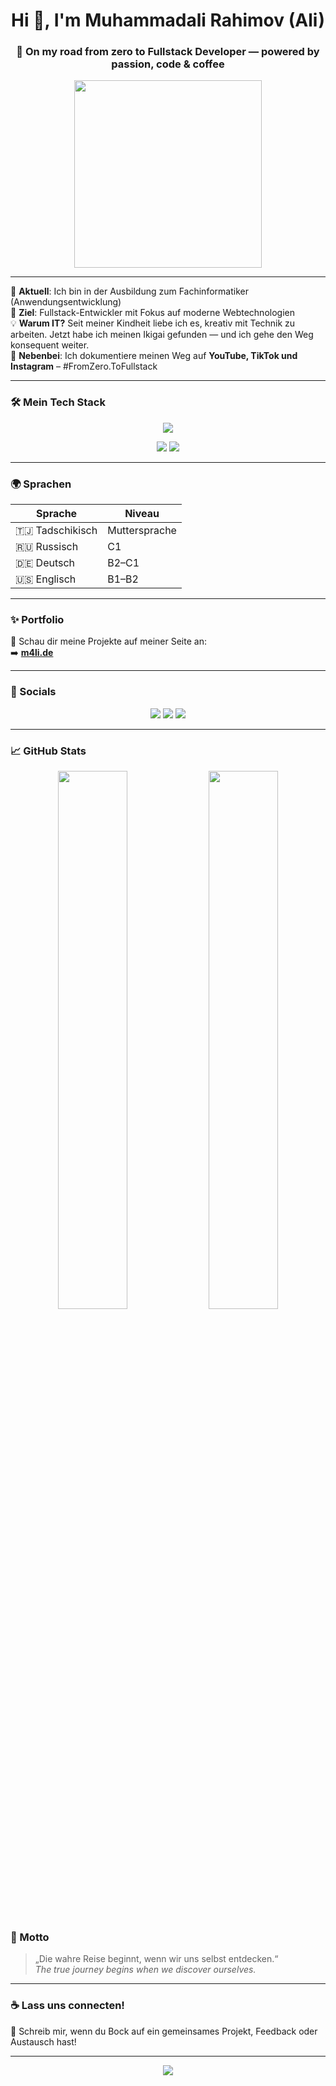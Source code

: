 <h1 align="center">Hi 👋, I'm Muhammadali Rahimov (Ali)</h1>
<h3 align="center">🚀 On my road from zero to Fullstack Developer — powered by passion, code & coffee</h3>

<p align="center">
  <img src="https://media.giphy.com/media/qgQUggAC3Pfv687qPC/giphy.gif" width="300" />
</p>

---

🌱 **Aktuell**: Ich bin in der Ausbildung zum Fachinformatiker (Anwendungsentwicklung)  
🎯 **Ziel**: Fullstack-Entwickler mit Fokus auf moderne Webtechnologien  
💡 **Warum IT?** Seit meiner Kindheit liebe ich es, kreativ mit Technik zu arbeiten. Jetzt habe ich meinen Ikigai gefunden — und ich gehe den Weg konsequent weiter.  
🎥 **Nebenbei**: Ich dokumentiere meinen Weg auf **YouTube, TikTok und Instagram** – #FromZero.ToFullstack

---

### 🛠️ Mein Tech Stack

<p align="center">
  <img src="https://skillicons.dev/icons?i=angular,ts,java,spring,postgres,tailwind,git,html,css,js&theme=dark" />
</p>

<p align="center">
  <img src="https://img.shields.io/badge/REST_API-FF6F00?style=for-the-badge"/>
  <img src="https://img.shields.io/badge/JIRA-0052CC?style=for-the-badge&logo=jira&logoColor=white"/>
</p>

---

### 🌍 Sprachen

| Sprache      | Niveau     |
|--------------|------------|
| 🇹🇯 Tadschikisch | Muttersprache |
| 🇷🇺 Russisch     | C1         |
| 🇩🇪 Deutsch      | B2–C1      |
| 🇺🇸 Englisch     | B1–B2      |

---

### ✨ Portfolio
🧠 Schau dir meine Projekte auf meiner Seite an:  
➡️ [**m4li.de**](https://m4li.de)

---

### 🔗 Socials

<p align="center">
  <a href="https://www.instagram.com/fromzero.tofullstack/reels/"><img src="https://img.shields.io/badge/Instagram-E4405F?style=for-the-badge&logo=instagram&logoColor=white"/></a>
  <a href="https://www.youtube.com/@Zero2FullStack/shorts"><img src="https://img.shields.io/badge/YouTube-FF0000?style=for-the-badge&logo=youtube&logoColor=white"/></a>
  <a href="https://www.linkedin.com/in/muhammadali-rahimov-3ab2b436b/"><img src="https://img.shields.io/badge/LinkedIn-0077B5?style=for-the-badge&logo=linkedin&logoColor=white"/></a>
</p>

---

### 📈 GitHub Stats

<p align="center">
  <img src="https://github-readme-stats.vercel.app/api?username=m4li&show_icons=true&theme=radical" width="47%" />
  <img src="https://github-readme-stats.vercel.app/api/top-langs/?username=m4li&layout=compact&theme=radical" width="47%" />
</p>

### 🧠 Motto
> „Die wahre Reise beginnt, wenn wir uns selbst entdecken.“  
> _The true journey begins when we discover ourselves._

---

### ☕ Lass uns connecten!
💬 Schreib mir, wenn du Bock auf ein gemeinsames Projekt, Feedback oder Austausch hast!

---

<p align="center">
  <img src="https://readme-typing-svg.demolab.com?font=Fira+Code&duration=3000&pause=1000&color=F75C7E&center=true&width=435&lines=Let's+Build+Cool+Stuff+Together!;Frontend+%2B+Backend+%3D+❤️;FromZero.ToFullstack" />
</p>


